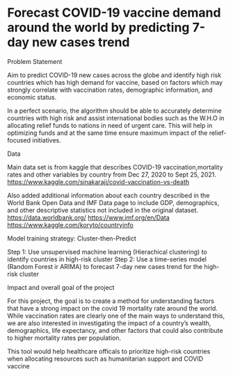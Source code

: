 # Forecast COVID-19 vaccine demand around the world by predicting 7-day new cases trend

Problem Statement

Aim to predict COVID-19 new cases across the globe and identify high risk countries which has high demand for vaccine, based on factors which may strongly correlate with vaccination rates, demographic information, and economic status.

In a perfect scenario, the algorithm should be able to accurately determine countries with high risk and assist international bodies such as the W.H.O in allocating relief funds to nations in need of urgent care. This will help in optimizing funds and at the same time ensure maximum impact of the relief-focused initiatives.

Data

Main data set is from kaggle that describes COVID-19 vaccination,mortality rates and other variables by country from Dec 27, 2020 to Sept 25, 2021. https://www.kaggle.com/sinakaraji/covid-vaccination-vs-death

Also added additional information about each country described in the World Bank Open Data and IMF Data page to include GDP, demographics, and other descriptive statistics not included in the original dataset.
https://data.worldbank.org/
https://www.imf.org/en/Data 
https://www.kaggle.com/koryto/countryinfo

Model training strategy: Cluster-then-Predict

Step 1: Use unsupervised machine learning (Hierachical clustering) to identify countries in high-risk cluster 
Step 2: Use a time-series model (Random Forest ir ARIMA) to forecast 7-day new cases trend for the high-risk cluster

Impact and overall goal of the project

For this project, the goal is to create a method for understanding factors that have a strong impact on the covid 19 mortality rate around the world. While vaccination rates are clearly one of the main ways to understand this, we are also interested in investigating the impact of a country’s wealth, demographics, life expectancy, and other factors that could also contribute to higher mortality rates per population. 

This tool would help healthcare officals to prioritize high-risk countries when allocating resources such as humanitarian support and COVID vaccine
